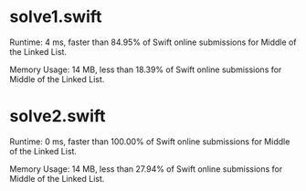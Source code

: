 # solve1.swift

Runtime: 4 ms, faster than 84.95% of Swift online submissions for Middle of the Linked List.

Memory Usage: 14 MB, less than 18.39% of Swift online submissions for Middle of the Linked List.

# solve2.swift

Runtime: 0 ms, faster than 100.00% of Swift online submissions for Middle of the Linked List.

Memory Usage: 14 MB, less than 27.94% of Swift online submissions for Middle of the Linked List.
